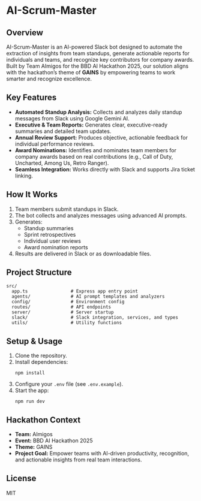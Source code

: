 # AI-Scrum-Master

## Overview
AI-Scrum-Master is an AI-powered Slack bot designed to automate the extraction of insights from team standups, generate actionable reports for individuals and teams, and recognize key contributors for company awards. Built by Team AImigos for the BBD AI Hackathon 2025, our solution aligns with the hackathon’s theme of **GAINS** by empowering teams to work smarter and recognize excellence.

## Key Features
- **Automated Standup Analysis:** Collects and analyzes daily standup messages from Slack using Google Gemini AI.
- **Executive & Team Reports:** Generates clear, executive-ready summaries and detailed team updates.
- **Annual Review Support:** Produces objective, actionable feedback for individual performance reviews.
- **Award Nominations:** Identifies and nominates team members for company awards based on real contributions (e.g., Call of Duty, Uncharted, Among Us, Retro Ranger).
- **Seamless Integration:** Works directly with Slack and supports Jira ticket linking.

## How It Works
1. Team members submit standups in Slack.
2. The bot collects and analyzes messages using advanced AI prompts.
3. Generates:
	- Standup summaries
	- Sprint retrospectives
	- Individual user reviews
	- Award nomination reports
4. Results are delivered in Slack or as downloadable files.

## Project Structure
```
src/
  app.ts                # Express app entry point
  agents/               # AI prompt templates and analyzers
  config/               # Environment config
  routes/               # API endpoints
  server/               # Server startup
  slack/                # Slack integration, services, and types
  utils/                # Utility functions
```

## Setup & Usage
1. Clone the repository.
2. Install dependencies:
	```
	npm install
	```
3. Configure your `.env` file (see `.env.example`).
4. Start the app:
	```
	npm run dev
	```

## Hackathon Context
- **Team:** AImigos
- **Event:** BBD AI Hackathon 2025
- **Theme:** GAINS
- **Project Goal:** Empower teams with AI-driven productivity, recognition, and actionable insights from real team interactions.

## License
MIT